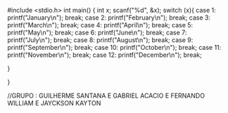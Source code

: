 #include <stdio.h>
 int main()
 {
 int x;
 scanf("%d", &x);
 switch (x){
 case 1: printf("January\n");
 break;
 case 2: printf("February\n");
 break;
 case 3: printf("March\n");
 break;
 case 4: printf("April\n");
 break;
 case 5: printf("May\n");
 break;
 case 6: printf("June\n");
 break;
 case 7: printf("July\n");
 break;
 case 8: printf("August\n");
 break;
 case 9: printf("September\n");
 break;
 case 10: printf("October\n");
 break;
 case 11: printf("November\n");
 break;
 case 12: printf("December\n");
 break;
  
 }
  
 }
  
 //GRUPO : GUILHERME SANTANA E GABRIEL ACACIO E FERNANDO WILLIAM E JAYCKSON KAYTON 
